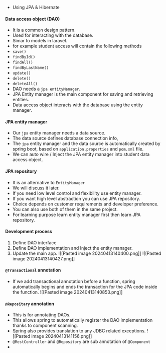 - Using JPA & Hibernate

#### Data access object (DAO)
- It is a common design pattern.
- Used for interacting with the database.
- Simar to models in laravel.
- for example student access will contain the following methods
- `save()`
- `findById()`
- `findAll()`
- `findByLastName()`
- `update()`
- `delete()`
- `deleteAll()`
- DAO needs a `jpa entityManager`.
- JPA Entity manager is the main component for saving and retrieving entities.
- Data access object interacts with the database using the entity manager.
#### JPA entity manager
- Our `jpa` entity manager needs a data source.
- The data source defines database connection info,
- The `jpa` entity manager and the data source is automatically created by spring boot, based on `application.properties` and `pom.xml` file.
- We can auto wire / Inject the JPA entity manager into student data access object.

#### JPA repository
- It is an alternative to `EntityManager`
- We will discuss it later.
- If you need low level control and flexibility use entity manager.
- If you want high level abstraction you can use JPA repository.
- Choice depends on customer requirements and developer preference.
- You can also use both of them in the same project.
- For learning purpose learn entity manager first then learn JPA repository.

#### Development process
1. Define DAO interface
2. Define DAO implementation and Inject the entity manager.
4. Update the main app.
![[Pasted image 20240413140400.png]]
![[Pasted image 20240413140427.png]]

#### `@Transactional` annotation
- If we add transactional annotation before a function, spring automatically begins and ends the transaction for the JPA code inside the function.
![[Pasted image 20240413140853.png]]
#### `@Repositary` annotation
- This is for annotating DAOs.
- This allows spring to automatically register the DAO implementation thanks to component scanning.
- Spring also provides translation to any JDBC related exceptions.
![[Pasted image 20240413141156.png]]
- `@RestController` and `@Repository` are sub annotation of `@Component`
- 

